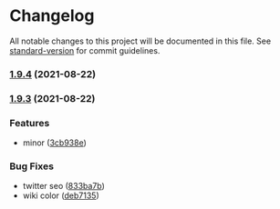 # Changelog

All notable changes to this project will be documented in this file. See [standard-version](https://github.com/conventional-changelog/standard-version) for commit guidelines.

### [1.9.4](https://github.com/theowenyoung/gatsby-theme-primer-wiki/compare/v1.9.3...v1.9.4) (2021-08-22)

### [1.9.3](https://github.com/theowenyoung/gatsby-theme-primer-wiki/compare/v1.8.0...v1.9.3) (2021-08-22)

### Features

- minor ([3cb938e](https://github.com/theowenyoung/gatsby-theme-primer-wiki/commit/3cb938e68e3873bff5aeb1a731447ce8c1314328))

### Bug Fixes

- twitter seo ([833ba7b](https://github.com/theowenyoung/gatsby-theme-primer-wiki/commit/833ba7b3443f14e29aa052f10270119c8cb0cc85))
- wiki color ([deb7135](https://github.com/theowenyoung/gatsby-theme-primer-wiki/commit/deb7135b61b99a09d07d63d76fe45686d4be3f58))
